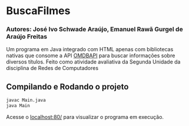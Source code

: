 # BuscaFilmes

### Autores: José Ivo Schwade Araújo, Emanuel Rawã Gurgel de Araújo Freitas

Um programa em Java integrado com HTML apenas com bibliotecas nativas que consome a API [OMDBAPI](http://www.omdbapi.com/) para buscar informações sobre diversos títulos. Feito como atividade avaliativa da Segunda Unidade da disciplina de Redes de Computadores

## Compilando e Rodando o projeto

```bash
javac Main.java
java Main 
```
Acesse o [localhost:80/](http://localhost:80/) para visualizar o programa em execução.
